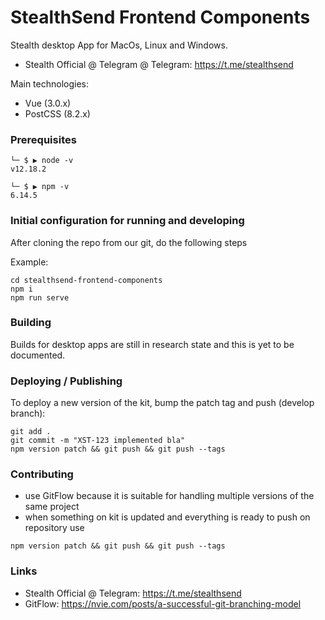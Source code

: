 # StealthSend Frontend Components

Stealth desktop App for MacOs, Linux and Windows.
- Stealth Official @ Telegram @ Telegram: https://t.me/stealthsend

Main technologies:
- Vue (3.0.x)
- PostCSS (8.2.x)

### Prerequisites


```
└─ $ ▶ node -v
v12.18.2
```

```
└─ $ ▶ npm -v
6.14.5
```

### Initial configuration for running and developing

After cloning the repo from our git, do the following steps

Example:

```shell
cd stealthsend-frontend-components
npm i
npm run serve
```

### Building

Builds for desktop apps are still in research state and this is yet to be documented.

### Deploying / Publishing

To deploy a new version of the kit, bump the patch tag and push (develop branch): 
```
git add .
git commit -m "XST-123 implemented bla"
npm version patch && git push && git push --tags
```

### Contributing

- use GitFlow because it is suitable for handling multiple versions of the same project
- when something on kit is updated and everything is ready to push on repository use

```shell
npm version patch && git push && git push --tags
```

### Links

- Stealth Official @ Telegram: https://t.me/stealthsend
- GitFlow: https://nvie.com/posts/a-successful-git-branching-model
